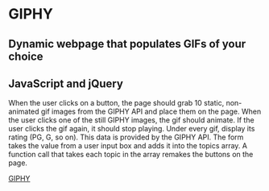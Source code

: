 # GIPHY

## Dynamic webpage that populates GIFs of your choice

## JavaScript and jQuery

When the user clicks on a button, the page should grab 10 static, non-animated gif images from the GIPHY API and place them on the page.
When the user clicks one of the still GIPHY images, the gif should animate. If the user clicks the gif again, it should stop playing.
Under every gif, display its rating (PG, G, so on).
This data is provided by the GIPHY API.
The form takes the value from a user input box and adds it into the topics array. A function call that takes each topic in the array remakes the buttons on the page.

[GIPHY](https://annacrespo.github.io/GIPHY/)
